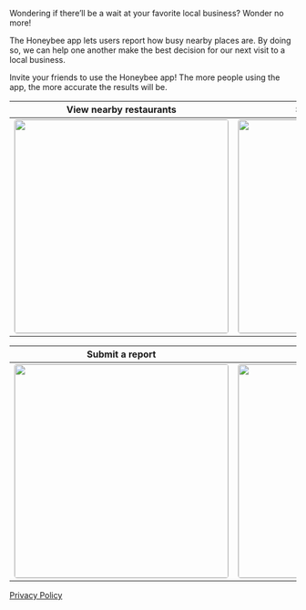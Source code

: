 Wondering if there’ll be a wait at your favorite local business? Wonder no more!

The Honeybee app lets users report how busy nearby places are. By doing so, we can help one another make the best decision for our next visit to a local business.

Invite your friends to use the Honeybee app! The more people using the app, the more accurate the results will be.

View nearby restaurants | Search grocery stores
------------ | -------------
<img src="https://raw.githubusercontent.com/alexpereira/the-honeybee-app/master/assets/img/screenshot_one.png" width="375" style="border: 1px solid #cccccc; border-radius: 5px"> | <img src="https://raw.githubusercontent.com/alexpereira/the-honeybee-app/master/assets/img/screenshot_two.png" width="375" style="border: 1px solid #cccccc; border-radius: 5px">


Submit a report | View updated reports
------------ | -------------
<img src="https://raw.githubusercontent.com/alexpereira/the-honeybee-app/master/assets/img/screenshot_three.png" width="375" style="border: 1px solid #cccccc; border-radius: 5px"> | <img src="https://raw.githubusercontent.com/alexpereira/the-honeybee-app/master/assets/img/screenshot_four.png" width="375" style="border: 1px solid #cccccc; border-radius: 5px">



[Privacy Policy](./privacy-policy.html)
